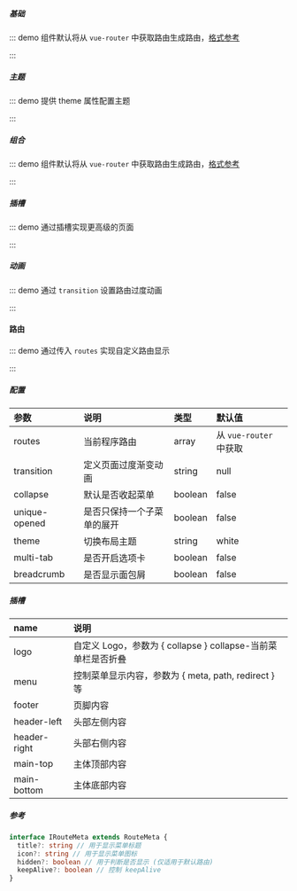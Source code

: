 ##### 基础

::: demo 组件默认将从 `vue-router` 中获取路由生成路由，[格式参考](https://github.com/Jmysy/element-enhance/blob/master/docs/src/router/zh-CN.ts)

<template>
  <ele-layout class="demo-layout" />
</template>

<style>
.demo-layout {
  border: 1px solid whitesmoke;
  height: 460px;
}
</style>

:::

##### 主题

::: demo 提供 theme 属性配置主题

<template>
  <ele-layout class="demo-layout" theme="black" />
</template>

<style>
.demo-layout {
  border: 1px solid whitesmoke;
  height: 460px;
}
</style>

:::

##### 组合

::: demo 组件默认将从 `vue-router` 中获取路由生成路由，[格式参考](https://github.com/Jmysy/element-enhance/blob/master/docs/src/router/zh-CN.ts)

<template>
  <ele-layout 
    class="demo-layout" multi-tab=true breadcrumb=true>
    <template #logo></template>
  </ele-layout>
</template>

<style>
.demo-layout {
  border: 1px solid whitesmoke;
  height: 460px;
}
</style>

:::

##### 插槽

::: demo 通过插槽实现更高级的页面

<template>
  <ele-layout class="demo-layout">
    <template #header-left>
      <span>左侧</span>
    </template>
    <template #header-right>
      <span>右侧</span>
    </template>
  </ele-layout>
</template>

<style>
.demo-layout {
  border: 1px solid whitesmoke;
  height: 460px;
}
</style>

:::

##### 动画

::: demo 通过 `transition` 设置路由过度动画

<template>
  <ele-layout class="demo-layout" transition="fade"></ele-layout>
</template>

<style>
.demo-layout {
  border: 1px solid whitesmoke;
  height: 460px;
}
.fade-enter {
  opacity: 0;
}
.fade-leave {
  opacity: 1;
}
.fade-enter-active {
  transition: opacity .5s;
}
.fade-leave-active {
  opacity:0;
  transition: opacity .5s;
}
</style>

:::

#### 路由

::: demo 通过传入 `routes` 实现自定义路由显示

<template>
  <ele-layout :routes="routes" class="demo-layout" />
</template>

<script>
import { computed } from 'vue'
import { useRouter } from 'vue-router'

export default {
  setup() {
    const router = useRouter()
    const routes = computed(() => {
      const _routes = router.options.routes
      return _routes.find(item => item.path === '/zh-CN/components/').children
    })

    return {
      routes,
    }
  }
}
</script>

<style>
.demo-layout {
  border: 1px solid whitesmoke;
  height: 460px;
}
</style>

:::

##### 配置

| 参数          | 说明                       | 类型    | 默认值                 |
| :------------ | :------------------------- | :------ | :--------------------- |
| routes        | 当前程序路由               | array   | 从 `vue-router` 中获取 |
| transition    | 定义页面过度渐变动画       | string  | null                   |
| collapse      | 默认是否收起菜单           | boolean | false                  |
| unique-opened | 是否只保持一个子菜单的展开 | boolean | false                  |
| theme         | 切换布局主题               | string  | white                  |
| multi-tab     | 是否开启选项卡             | boolean | false                  |
| breadcrumb    | 是否显示面包屑             | boolean | false                  |

##### 插槽

| name         | 说明                                                         |
| :----------- | :----------------------------------------------------------- |
| logo         | 自定义 Logo，参数为 { collapse } collapse-当前菜单栏是否折叠 |
| menu         | 控制菜单显示内容，参数为 { meta, path, redirect } 等         |
| footer       | 页脚内容                                                     |
| header-left  | 头部左侧内容                                                 |
| header-right | 头部右侧内容                                                 |
| main-top     | 主体顶部内容                                                 |
| main-bottom  | 主体底部内容                                                 |

##### 参考

```ts
interface IRouteMeta extends RouteMeta {
  title?: string // 用于显示菜单标题
  icon?: string // 用于显示菜单图标
  hidden?: boolean // 用于判断是否显示 (仅适用于默认路由)
  keepAlive?: boolean // 控制 keepAlive
}
```
